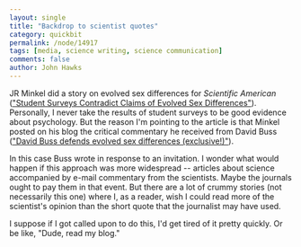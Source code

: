 ```yaml
---
layout: single 
title: "Backdrop to scientist quotes" 
category: quickbit
permalink: /node/14917
tags: [media, science writing, science communication] 
comments: false 
author: John Hawks 
---
```


JR Minkel did a story on evolved sex differences for <i>Scientific American</i> (<a href="http://www.scientificamerican.com/article.cfm?id=student-surveys-contradict-claims">"Student Surveys Contradict Claims of Evolved Sex Differences"</a>). Personally, I never take the results of student surveys to be good evidence about psychology. But the reason I'm pointing to the article is that Minkel posted on his blog the critical commentary he received from David Buss (<a href="http://fistfulofscience.com/2010/10/15/david-buss-defends-evolved-sex-differences-exclusive/">"David Buss defends evolved sex differences (exclusive!)"</a>). 

In this case Buss wrote in response to an invitation. I wonder what would happen if this approach was more widespread -- articles about science accompanied by e-mail commentary from the scientists. Maybe the journals ought to pay them in that event. But there are a lot of crummy stories (not necessarily this one) where I, as a reader, wish I could read more of the scientist's opinion than the short quote that the journalist may have used. 

I suppose if I got called upon to do this, I'd get tired of it pretty quickly. Or be like, "Dude, read my blog." 


